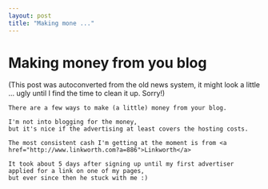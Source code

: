 ```yaml
---
layout: post
title: "Making mone ..."
---
```

<h1>Making money from you blog</h1>
(This post was autoconverted from the old news system,
it might look a little ... ugly until I find the time
to clean it up.
Sorry!)

    There are a few ways to make (a little) money from your blog.
    
    I'm not into blogging for the money,
    but it's nice if the advertising at least covers the hosting costs.
    
    The most consistent cash I'm getting at the moment is from <a href="http://www.linkworth.com?a=886">Linkworth</a>
    
    It took about 5 days after signing up until my first advertiser applied for a link on one of my pages,
    but ever since then he stuck with me :)
    

